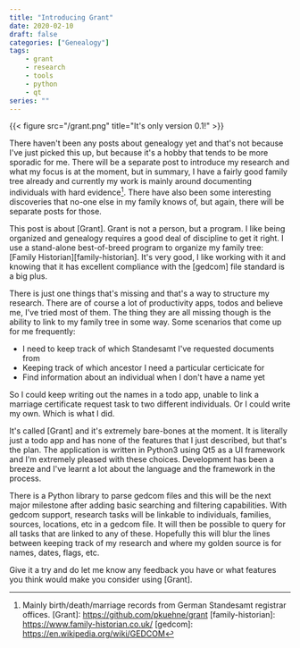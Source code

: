 ```yaml
---
title: "Introducing Grant"
date: 2020-02-10
draft: false
categories: ["Genealogy"]
tags:
    - grant
    - research
    - tools
    - python
    - qt
series: ""
---
```


{{< figure src="/grant.png" title="It's only version 0.1!" >}}

There haven't been any posts about genealogy yet and that's not because I've just picked this up, but because it's a hobby that tends to be more sporadic for me. There will be a separate post to introduce my research and what my focus is at the moment, but in summary, I have a fairly good family tree already and currently my work is mainly around documenting individuals with hard evidence[^standesamt]. There have also been some interesting discoveries that no-one else in my family knows of, but again, there will be separate posts for those.

This post is about [Grant]. Grant is not a person, but a program. I like being organized and genealogy requires a good deal of discipline to get it right. I use a stand-alone best-of-breed program to organize my family tree: [Family Historian][family-historian]. It's very good, I like working with it and knowing that it has excellent compliance with the [gedcom] file standard is a big plus.

There is just one things that's missing and that's a way to structure my research. There are of course a lot of productivity apps, todos and believe me, I've tried most of them. The thing they are all missing though is the ability to link to my family tree in some way. Some scenarios that come up for me frequently:

* I need to keep track of which Standesamt I've requested documents from
* Keeping track of which ancestor I need a particular certicicate for
* Find information about an individual when I don't have a name yet

So I could keep writing out the names in a todo app, unable to link a marriage certificate request task to two different individuals. Or I could write my own. Which is what I did.

It's called [Grant] and it's extremely bare-bones at the moment. It is literally just a todo app and has none of the features that I just described, but that's the plan. The application is written in Python3 using Qt5 as a UI framework and I'm extremely pleased with these choices. Development has been a breeze and I've learnt a lot about the language and the framework in the process.

There is a Python library to parse gedcom files and this will be the next major milestone after adding basic searching and filtering capabilities. With gedcom support, research tasks will be linkable to individuals, families, sources, locations, etc in a gedcom file. It will then be possible to query for all tasks that are linked to any of these. Hopefully this will blur the lines between keeping track of my research and where my golden source is for names, dates, flags, etc.

Give it a try and do let me know any feedback you have or what features you think would make you consider using [Grant].

[^standesamt]: Mainly birth/death/marriage records from German Standesamt registrar offices.
[Grant]: https://github.com/pkuehne/grant
[family-historian]: https://www.family-historian.co.uk/
[gedcom]: https://en.wikipedia.org/wiki/GEDCOM
